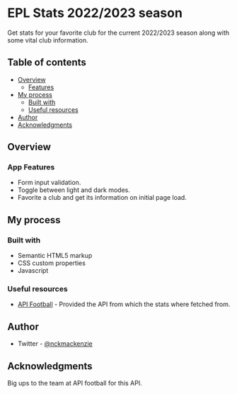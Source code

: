 # EPL Stats 2022/2023 season

Get stats for your favorite club for the current 2022/2023 season along with some vital club information.

## Table of contents

- [Overview](#overview)
  - [Features](#features)
- [My process](#my-process)
  - [Built with](#built-with)
  - [Useful resources](#useful-resources)
- [Author](#author)
- [Acknowledgments](#acknowledgments)

## Overview

### App Features

- Form input validation.
- Toggle between light and dark modes.
- Favorite a club and get its information on initial page load.

## My process

### Built with

- Semantic HTML5 markup
- CSS custom properties
- Javascript

### Useful resources

- [API Football](https://www.api-football.com/) - Provided the API from which the stats where fetched from.

## Author

- Twitter - [@nckmackenzie](https://www.twitter.com/nckmackenzie)

## Acknowledgments

Big ups to the team at API football for this API.
